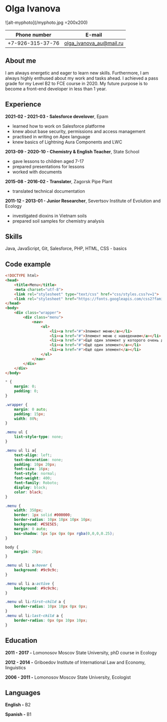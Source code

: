 # Olga Ivanova

![alt-myphoto](/myphoto.jpg =200x200) 

Phone number | E-mail
-------------|-------
+7-926-315-37-76 | olga_ivanova_au@mail.ru

## About me
I am always energetic and eager to learn new skills. Furthermore, I am always highly enthused about my work and tasks ahead. I achieved a pass grade for my Level B2 to FCE course in 2020. My future purpose is to become a front-end developer in less than 1 year. 
## Experience
__2021-02 - 2021-03 - Salesforce develover__, Epam
* learned how to work on Salesforce platforme
* knew about base security, permissions and access management
* practised in writing on Apex language
* knew basics of Lightning Aura Components and LWC

__2013-09 - 2020-10 - Chemistry & English Teacher__, State School
* gave lessons to children aged 7-17
* prepared presentations for lessons
* worked with documents

__2015-08 - 2016-02 - Translater__, Zagorsk Pipe Plant 
* translated technical documentation

__2011-12 - 2013-01 - Junior Researcher__, Severtsov Institute of Evolution and Ecology
* investigated dioxins in Vietnam soils
* prepared soil samples for chemistry analysis

## Skills
Java, JavaScript, Git, Salesforce, PHP, HTML, CSS - basics

## Code example
```html
<!DOCTYPE html>
<head>
	<title>Menu</title>
	<meta charset="utf-8">
	<link rel="stylesheet" type="text/css" href="css/styles.css?v=1">
	<link rel="stylesheet" href="https://fonts.googleapis.com/css2?family=Roboto&display=swap">
</head>
<body>
	<div class="wrapper">
		<div class="menu">
			<nav>
				<ul>
					<li><a href="#">Элемент меню</a></li>
					<li><a href="#">Элемент меню с наведением</a></li>
					<li><a href="#">Ещё один элемент у которого очень длинный текст</a></li>
					<li><a href="#">Ещё один элемент</a></li>
					<li><a href="#">Ещё один элемент</a></li>
				</ul>
			</nav>
		</div>
    </div>
</body>
```
```css
* {
	margin: 0;
	padding: 0;
}

.wrapper {
	margin: 0 auto;
	padding: 15px;
	width: 80%;
}

.menu ul {
	list-style-type: none;
}

.menu ul li a{
	text-align: left;
	text-decoration: none;
	padding: 10px 20px;
	font-size: 16px;
	font-style: normal;
	font-weight: 400;
	font-family: Roboto;
	display: block;
	color: black;
}

.menu {
	width: 358px;
	border: 1px solid #000000;
	border-radius: 10px 10px 10px 10px;
	background: #E5E5E5;
	margin: 0 auto;
	box-shadow: 5px 5px 0px 0px rgba(0,0,0,0.25);
}

body {
	margin: 20px;
}

.menu ul li a:hover {
	background: #9c9c9c; 
}

.menu ul li a:active {
	background: #9c9c9c;
}

.menu ul li:first-child a {
	border-radius: 10px 10px 0px 0px;
}
.menu ul li:last-child a {
	border-radius: 0px 0px 10px 10px;
}
```
## Education

__2011 - 2017 -__ Lomonosov Moscov State University, phD course in Ecology

__2012 - 2014 -__ Griboedov Institute of International Law and Economy, linguistics

__2006 - 2011 -__ Lomonosov Moscov State University, Ecologist

## Languages

__English -__ B2

__Spanish -__ B1

